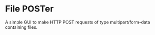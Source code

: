 # File POSTer

A simple GUI to make HTTP POST requests of type multipart/form-data containing files.